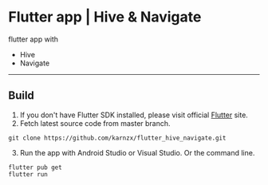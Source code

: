 # Flutter app | Hive & Navigate

flutter app with

- Hive
- Navigate

---

## Build

1. If you don't have Flutter SDK installed, please visit official [Flutter](https://flutter.dev/) site.
2. Fetch latest source code from master branch.

```
git clone https://github.com/karnzx/flutter_hive_navigate.git
```

3. Run the app with Android Studio or Visual Studio. Or the command line.

```
flutter pub get
flutter run
```



